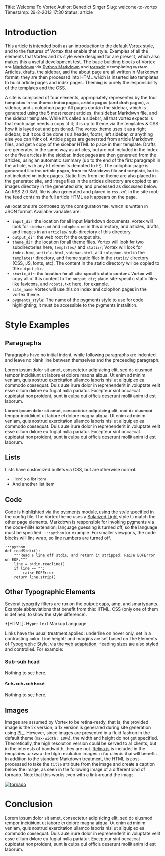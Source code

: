 Title: Welcome To Vortex
Author: Benedict Singer
Slug: welcome-to-vortex
Timestamp: 26-2-2013 17:30
Status: article

# Introduction

This article is intended both as an introduction to the default Vortex style, and to the features of Vortex that enable that style. Examples of all the elements that Vortex and its style were designed for are present, which also makes this a useful development test. The basic building blocks of Vortex are [Markdown][] via [Python Markdown][] and [tornado][]'s templating system. Articles, drafts, the sidebar, and the about page are all written in Markdown format; they are then processed into HTML which is inserted into templates to build article pages and index pages. Theming is purely the responsibility of the templates and the CSS.

A site is composed of four elements, appropriately represented by the four templates in the theme: index pages, article pages (and draft pages), a sidebar, and a colophon page. All pages contain the sidebar, which is generated using the 5 most recent articles, the sidebar Markdown file, and the sidebar template. While it's called a sidebar, all that vortex expects is that each page needs a copy of it; it is up to theme via the templates & CSS how it is layed out and positioned. The vortex theme uses it as a right sidebar, but it could be done as a header, footer, left sidebar, or anything else you can think of. Article pages are generated from article Markdown files, and get a copy of the sidebar HTML to place in their template. Drafts are generated in the same way as articles, but are not included in the index or the five articles in the sidebar. Index pages are then generated from the articles, using an automatic summary (up to the end of the first paragraph in the article, with any `h1` elements demoted to `h2`). The colophon page is generated like the article pages, from its Markdown file and template, but is not included on index pages. Static files from the theme are also placed in the generated site, and image files in the articles directory are copied to an images directory in the generated site, and processed as discussed below. An RSS 2.0 XML file is also generated and placed in `rss.xml` in the site root; the feed contains the full article HTML as it appears on the page.

All locations are controlled by the configuration file, which is written in JSON format. Available variables are:

* `input_dir`: the location for all input Markdown documents. Vortex will look for `sidebar.md` and `colophon.md` in this directory, and articles, drafts, and images in an `articles/` sub-directory of this directory.
* `output_dir`: the web root for the output site.
* `theme_dir`: the location for all theme files. Vortex will look for two subdirectories here, `templates/` and `static/`; Vortex will look for `index.html`, `article.html`, `sidebar.html`, and `colophon.html` in the `templates/` directory, and theme static files in the `static/` directory (CSS, JS, fonts, etc). The content in the static directory will be copied to the `output_dir`.
* `static_dir`: the location for all site-specific static content. Vortex will copy all of this content to the `output_dir`; place site-specific static files like favicons, and `robots.txt` here, for example.
* `site_name`: Vortex will use this on index and colophon pages in the vortex theme.
* `pygments_style`: The name of the pygments style to use for code highlighting; it must be accessible to the pygments installtion.

# Style Examples

## Paragraphs

Paragraphs have no initial indent, while following paragraphs are indented and leave no blank line between themselves and the preceeding paragraph.

Lorem ipsum dolor sit amet, consectetur adipisicing elit, sed do eiusmod tempor incididunt ut labore et dolore magna aliqua. Ut enim ad minim veniam, quis nostrud exercitation ullamco laboris nisi ut aliquip ex ea commodo consequat. Duis aute irure dolor in reprehenderit in voluptate velit esse cillum dolore eu fugiat nulla pariatur. Excepteur sint occaecat cupidatat non proident, sunt in culpa qui officia deserunt mollit anim id est laborum.

Lorem ipsum dolor sit amet, consectetur adipisicing elit, sed do eiusmod tempor incididunt ut labore et dolore magna aliqua. Ut enim ad minim veniam, quis nostrud exercitation ullamco laboris nisi ut aliquip ex ea commodo consequat. Duis aute irure dolor in reprehenderit in voluptate velit esse cillum dolore eu fugiat nulla pariatur. Excepteur sint occaecat cupidatat non proident, sunt in culpa qui officia deserunt mollit anim id est laborum.

## Lists

Lists have customized bullets via CSS, but are otherwise normal.

* Here's a list item
* And another list item

## Code

Code is highlighted via the [pygments][] module, using the style specified in the config file. The Vortex theme uses a [Solarized Light][] style to match the other page elements. Markdown is responsible for invoking pygments via the code-hilite extension; language guessing is turned off, so the language must be specified: `:::python` for example. For smaller viewports, the code blocks will line wrap, so line numbers are turned off.

    :::python
    def readStdin():
        """Read a line off stdin, and return it stripped. Raise EOFError on EOF."""
        line = stdin.readline()
        if line == "":
            raise EOFError
        return line.strip()

## Other Typographic Elements

Several [typogrify][] filters are run on the output: caps, amp, and smartypants. Example abbreviations that benefit from this: HTML, CSS (only one of them is defined, to show the style difference).

*[HTML]: Hyper Text Markup Language

Links have the usual treatment applied: underline on hover only, set in a contrasting color. Line heights and margins are set based on The Elements of Typographic Style, via the [web adaptation][typographic-style]. Heading sizes are also styled and controlled. For example:

### Sub-sub head

Nothing to see here.

#### Sub-sub-sub head

Nothing to see here.

## Images

Images are assumed by Vortex to be retina-ready, that is, the provided image is the 2x version; a 1x version is generated during site generation using [PIL][]. However, since images are presented in a fluid fashion in the default theme (`max-width: 100%`), the width and height do not get specified. Theoretically, the high resolution version could be served to all clients, but in the interests of bandwidth, they are not. [Retina.js][] is included in the templates to swap the high resolution images in for clients that will benefit. In addition to the standard Markdown treatment, the HTML is post-processed to take the `title` attribute from the image and create a caption below the image, as seen in the following image of a different kind of tornado. Note that this works even with a link around the image.

[![tornado](/images/tornado.jpg "Tornado, by TruckinTim on Flickr, CC BY-NC-ND")][tornado-flickr]

# Conclusion

Lorem ipsum dolor sit amet, consectetur adipisicing elit, sed do eiusmod tempor incididunt ut labore et dolore magna aliqua. Ut enim ad minim veniam, quis nostrud exercitation ullamco laboris nisi ut aliquip ex ea commodo consequat. Duis aute irure dolor in reprehenderit in voluptate velit esse cillum dolore eu fugiat nulla pariatur. Excepteur sint occaecat cupidatat non proident, sunt in culpa qui officia deserunt mollit anim id est laborum.

[pygments]: http://pygments.org
[solarized light]: http://ethanschoonover.com/solarized
[typogrify]: https://github.com/mintchaos/typogrify
[typographic-style]: http://www.webtypography.net
[tornado-flickr]: http://www.flickr.com/photos/truckintim/3171794580/
[markdown]: http://daringfireball.net/projects/markdown/
[python markdown]: http://packages.python.org/Markdown/
[tornado]: http://www.tornadoweb.org/
[pil]: http://www.pythonware.com/products/pil/index.htm
[retina.js]: http://retinajs.com
